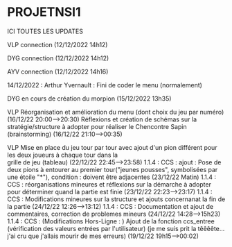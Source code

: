 # PROJETNSI1
ICI TOUTES LES UPDATES

VLP connection (12/12/2022 14h12)

DYG connection (12/12/2022 14h12)

AYV connection (12/12/2022 14h16)

14/12/2022 : Arthur Yvernault : Fini de coder le menu (normalement)

DYG en cours de création du morpion (15/12/2022 13h35)

VLP Réorganisation et amélioration du menu (dont choix du jeu par numéro) (16/12/22 20:00-->20:30)
    Réflexions et création de schémas sur la stratégie/structure à adopter pour réaliser le Chencontre    Sapin (brainstorming)    (16/12/22 21:10-->00:35)

VLP Mise en place du jeu tour par tour avec ajout d'un pion différent pour les deux joueurs à chaque tour dans la       
    grille  de jeu (tableau)                                                                (22/12/22 22:45-->23:58)
    1.1.4 : CCS : ajout : Pose de deux pions à entourer au premier tour("jeunes pousses", symbolisées par une étoile "*"), condition : doivent être adjacentes                                               (23/12/22 Matin)
    1.1.4 : CCS : réorganisations mineures et réflexions sur la démarche à adopter pour déterminer quand la partie est finie                                                                                   (23/12/22 22:23-->23:17)
    1.1.4 : CCS : Modifications mineures sur la structure et ajouts concernanat la fin de la partie 
                                                                                            (24/12/22 12:26-->13:12)
    1.1.4 : CCS : Documentation et ajout de commentaires, correction de problemes mineurs   (24/12/22 14:28-->15h23)
    1.1.4 : CCS : (Modifications Hors-Ligne : ) Ajout de la fonction ccs_entree (vérification des valeurs entrées par l'utilisateur) (je me suis prit la têêêête... j'ai cru que j'allais mourir de mes erreurs) (19/12/22 19h15-->00:02)
